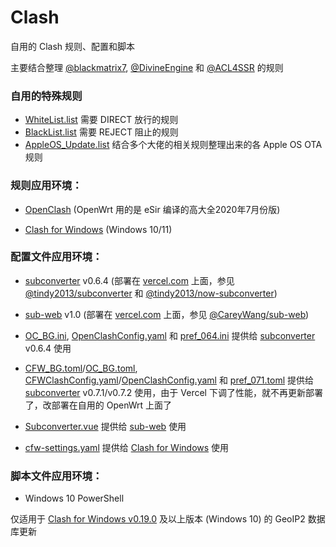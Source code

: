 # Clash
自用的 Clash 规则、配置和脚本

主要结合整理 [@blackmatrix7](https://github.com/blackmatrix7/ios_rule_script/tree/master/rule/QuantumultX), [@DivineEngine](https://github.com/DivineEngine/Profiles/tree/master/Quantumult/Filter) 和 [@ACL4SSR](https://github.com/ACL4SSR/ACL4SSR/tree/master/Clash) 的规则

### 自用的特殊规则
- [WhiteList.list](https://github.com/BlueGrave/Clash/blob/master/Ruleset/WhiteList.list) 需要 DIRECT 放行的规则
- [BlackList.list](https://github.com/BlueGrave/Clash/blob/master/Ruleset/BlackList.list) 需要 REJECT 阻止的规则
- [AppleOS_Update.list](https://github.com/BlueGrave/Clash/blob/master/Ruleset/AppleOS_Update.list) 结合多个大佬的相关规则整理出来的各 Apple OS OTA 规则

### 规则应用环境：
- [OpenClash](https://github.com/vernesong/OpenClash/tree/master) (OpenWrt 用的是 eSir 编译的高大全2020年7月份版)

- [Clash for Windows](https://github.com/Fndroid/clash_for_windows_pkg) (Windows 10/11)

### 配置文件应用环境：
- [subconverter](https://github.com/tindy2013/subconverter) v0.6.4 (部署在 [vercel.com](https://vercel.com) 上面，参见 [@tindy2013/subconverter](https://github.com/tindy2013/subconverter) 和 [@tindy2013/now-subconverter](https://github.com/tindy2013/now-subconverter))

- [sub-web](https://github.com/CareyWang/sub-web) v1.0 (部署在 [vercel.com](https://vercel.com) 上面，参见 [@CareyWang/sub-web](https://github.com/CareyWang/sub-web))

- [OC_BG.ini](https://github.com/BlueGrave/Clash/blob/master/Config/OC_BG.ini), [OpenClashConfig.yaml](https://github.com/BlueGrave/Clash/blob/master/OpenClashConfig.yaml) 和 [pref_064.ini](https://github.com/BlueGrave/Clash/blob/master/pref_064.ini) 提供给 [subconverter](https://github.com/tindy2013/subconverter) v0.6.4 使用

- [CFW_BG.toml](https://github.com/BlueGrave/Clash/blob/master/Config/CFW_BG.toml)/[OC_BG.toml](https://github.com/BlueGrave/Clash/blob/master/Config/OC_BG.toml), [CFWClashConfig.yaml](https://github.com/BlueGrave/Clash/blob/master/CFWClashConfig.yaml)/[OpenClashConfig.yaml](https://github.com/BlueGrave/Clash/blob/master/OpenClashConfig.yaml) 和 [pref_071.toml](https://github.com/BlueGrave/Clash/blob/master/SubConverter/pref_071.toml) 提供给 [subconverter](https://github.com/tindy2013/subconverter) v0.7.1/v0.7.2 使用，由于 Vercel 下调了性能，就不再更新部署了，改部署在自用的 OpenWrt 上面了

- [Subconverter.vue](https://github.com/BlueGrave/Clash/blob/master/Subconverter.vue) 提供给 [sub-web](https://github.com/CareyWang/sub-web) 使用

- [cfw-settings.yaml](https://github.com/BlueGrave/Clash/blob/master/cfw-settings.yaml) 提供给 [Clash for Windows](https://github.com/Fndroid/clash_for_windows_pkg) 使用

### 脚本文件应用环境：
- Windows 10 PowerShell

仅适用于 [Clash for Windows v0.19.0](https://github.com/Fndroid/clash_for_windows_pkg/releases) 及以上版本 (Windows 10) 的 GeoIP2 数据库更新
